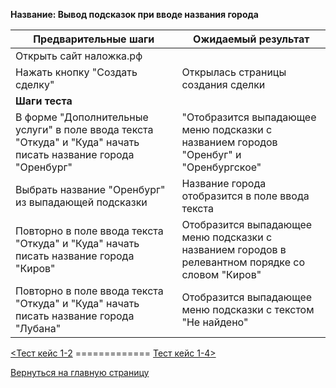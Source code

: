 **Название: Вывод подсказок при вводе названия города** 

**Предварительные шаги** | **Ожидаемый результат**
--- | ---
 Открыть сайт наложка.рф | 
 Нажать кнопку "Создать сделку" | Открылась страницы создания сделки 
**Шаги теста** | 
В форме "Дополнительные услуги" в поле ввода текста "Откуда" и "Куда" начать писать название города  "Оренбург" | "Отобразится выпадающее меню подсказки с названием городов "Оренбуг" и "Оренбургское"
Выбрать название "Оренбург" из выпадающей подсказки | Название города отобразится в поле ввода текста
Повторно в поле ввода текста "Откуда" и "Куда" начать писать название города "Киров" | Отобразится выпадающее меню подсказки с названием городов в релевантном порядке со словом "Киров"
Повторно в поле ввода текста "Откуда" и "Куда" начать писать название города "Лубана" | Отобразится выпадающее меню подсказки с текстом "Не найдено"

[<Тест кейс 1-2](https://github.com/masteroff/Test-case-nalozhka/blob/main/case_create_a_deal%201-2.md)  =============  [Тест кейс 1-4>](https://github.com/masteroff/Test-case-nalozhka/blob/main/case_create_a_deal%201-4.md)
 
[Вернуться на главную страницу](https://github.com/masteroff/Test-case-nalozhka/blob/main/list_of_test_cases.md)